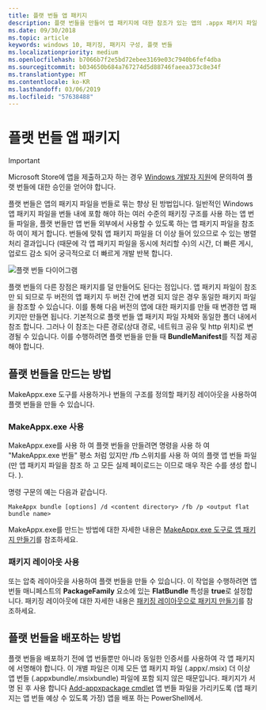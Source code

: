 ```yaml
---
title: 플랫 번들 앱 패키지
description: 플랫 번들을 만들어 앱 패키지에 대한 참조가 있는 앱의 .appx 패키지 파일을 번들로 만드는 방법을 설명합니다.
ms.date: 09/30/2018
ms.topic: article
keywords: windows 10, 패키징, 패키지 구성, 플랫 번들
ms.localizationpriority: medium
ms.openlocfilehash: b7066b7f2e5bd72ebee3169e03c7940b6fef4dba
ms.sourcegitcommit: b034650b684a767274d5d88746faeea373c8e34f
ms.translationtype: MT
ms.contentlocale: ko-KR
ms.lasthandoff: 03/06/2019
ms.locfileid: "57638488"
---
```

# <a name="flat-bundle-app-packages"></a>플랫 번들 앱 패키지 

> [!IMPORTANT]
> Microsoft Store에 앱을 제출하고자 하는 경우 [Windows 개발자 지원](https://developer.microsoft.com/windows/support)에 문의하여 플랫 번들에 대한 승인을 얻어야 합니다.

플랫 번들은 앱의 패키지 파일을 번들로 묶는 향상 된 방법입니다. 일반적인 Windows 앱 패키지 파일을 번들 내에 포함 해야 하는 여러 수준의 패키징 구조를 사용 하는 앱 번들 파일을, 플랫 번들만 앱 번들 외부에서 사용할 수 있도록 하는 앱 패키지 파일을 참조 하 여이 제거 합니다. 번들에 맞춰 앱 패키지 파일을 더 이상 들어 있으므로 수 있는 병렬 처리 결과입니다 (때문에 각 앱 패키지 파일을 동시에 처리할 수)의 시간, 더 빠른 게시, 업로드 감소 되어 궁극적으로 더 빠르게 개발 반복 합니다.

![플랫 번들 다이어그램](images/bundle-combined.png)

플랫 번들의 다른 장점은 패키지를 덜 만들어도 된다는 점입니다. 앱 패키지 파일이 참조만 되 되므로 두 버전의 앱 패키지 두 버전 간에 변경 되지 않은 경우 동일한 패키지 파일을 참조할 수 있습니다. 이를 통해 다음 버전의 앱에 대한 패키지를 만들 때 변경한 앱 패키지만 만들면 됩니다.
기본적으로 플랫 번들 앱 패키지 파일 자체와 동일한 폴더 내에서 참조 합니다. 그러나 이 참조는 다른 경로(상대 경로, 네트워크 공유 및 http 위치)로 변경될 수 있습니다. 이를 수행하려면 플랫 번들을 만들 때 **BundleManifest**를 직접 제공해야 합니다. 

## <a name="how-to-create-a-flat-bundle"></a>플랫 번들을 만드는 방법

MakeAppx.exe 도구를 사용하거나 번들의 구조를 정의할 패키징 레이아웃을 사용하여 플랫 번들을 만들 수 있습니다.

### <a name="using-makeappxexe"></a>MakeAppx.exe 사용
MakeAppx.exe를 사용 하 여 플랫 번들을 만들려면 명령을 사용 하 여 "MakeAppx.exe 번들" 평소 처럼 있지만 /fb 스위치를 사용 하 여의 플랫 앱 번들 파일 (만 앱 패키지 파일을 참조 하 고 모든 실제 페이로드는 이므로 매우 작은 수를 생성 합니다. ). 

명령 구문의 예는 다음과 같습니다.

```syntax
MakeAppx bundle [options] /d <content directory> /fb /p <output flat bundle name>
```

MakeAppx.exe를 만드는 방법에 대한 자세한 내용은 [MakeAppx.exe 도구로 앱 패키지 만들기](https://docs.microsoft.com/windows/uwp/packaging/create-app-package-with-makeappx-tool)를 참조하세요.

### <a name="using-packaging-layout"></a>패키지 레이아웃 사용
또는 압축 레이아웃을 사용하여 플랫 번들을 만들 수 있습니다. 이 작업을 수행하려면 앱 번들 매니페스트의 **PackageFamily** 요소에 있는 **FlatBundle** 특성을 **true**로 설정합니다. 패키징 레이아웃에 대한 자세한 내용은 [패키징 레이아웃으로 패키지 만들기](packaging-layout.md)를 참조하세요.

## <a name="how-to-deploy-a-flat-bundle"></a>플랫 번들을 배포하는 방법 
플랫 번들을 배포하기 전에 앱 번들뿐만 아니라 동일한 인증서를 사용하여 각 앱 패키지에 서명해야 합니다. 이 개별 파일은 이제 모든 앱 패키지 파일 (.appx/.msix) 더 이상 앱 번들 (.appxbundle/.msixbundle) 파일에 포함 되지 않은 때문입니다. 패키지가 서명 된 후 사용 합니다 [Add-appxpackage cmdlet](https://docs.microsoft.com/powershell/module/appx/add-appxpackage?view=win10-ps) 앱 번들 파일을 가리키도록 (앱 패키지는 앱 번들 예상 수 있도록 가정) 앱을 배포 하는 PowerShell에서. 